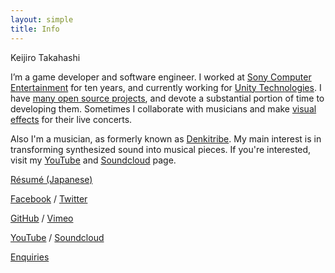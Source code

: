 ```yaml
---
layout: simple
title: Info
---
```


Keijiro Takahashi

I’m a game developer and software engineer. I worked at [Sony Computer
Entertainment][SCEI] for ten years, and currently working for [Unity
Technologies][Unity]. I have [many open source projects][Repos], and devote a
substantial portion of time to developing them. Sometimes I collaborate with
musicians and make [visual effects][Nyolfen] for their live concerts.

Also I'm a musician, as formerly known as [Denkitribe][YouTube]. My main
interest is in transforming synthesized sound into musical pieces. If you're
interested, visit my [YouTube][YouTube] and [Soundcloud][Soundcloud] page.

[Résumé (Japanese)][Resume]

[Facebook][Facebook] / [Twitter][Twitter]

[GitHub][GitHub] / [Vimeo][Vimeo]

[YouTube][YouTube] / [Soundcloud][Soundcloud]

[Enquiries](mailto:keijiro@gmail.com)

[SCEI]:       http://scei.co.jp
[Unity]:      http://unity3d.com
[Repos]:      https://github.com/keijiro?tab=repositories
[Nyolfen]:    https://www.youtube.com/watch?v=jg0v-8Zb-qo
[YouTube]:    https://youtube.com/denkitribe
[Soundcloud]: https://soundcloud.com/denkitribe
[Resume]:     https://gist.github.com/keijiro/3221531
[Facebook]:   https://facebook.com/keijiro-tk
[Twitter]:    https://twitter.com/_kzr
[GitHub]:     https://github.com/keijiro
[Vimeo]:      https://vimeo.com/radiumsoftware
